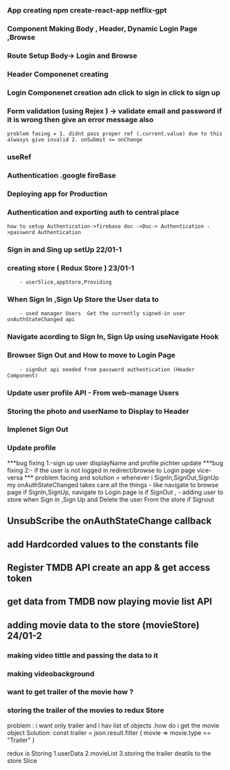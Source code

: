### App creating npm create-react-app netflix-gpt
### Component Making Body , Header,  Dynamic Login Page ,Browse 
### Route Setup Body->  Login and Browse
### Header Componenet creating 
### Login Componenet creation adn click to sign in click to sign up 
### Form validation  (using Rejex ) -> validate email and password  if it is wrong then give an error message also   
    problem fasing = 1. didnt pass proper ref (.current.value) due to this alwasys give invalid 2. onSubmit <= onChange  
### useRef 
### Authentication .google fireBase
### Deploying app for Production
### Authentication and exporting auth to central place 
    how to setup Authentication->firebase doc ->Doc-> Authentication ->password Authentication 
### Sign in and Sing up setUp 22/01-1
### creating store ( Redux Store ) 23/01-1
        - userSlice,appStore,Providing 
### When Sign In ,Sign Up Store the User data to 
        - used manager Users  Get the currently signed-in user onAuthStateChanged api 
### Navigate acording to Sign In, Sign Up using useNavigate Hook 
### Browser Sign Out and How to move to Login Page 
        - signOut api needed from password authentication (Header Component)
### Update user profile API - From web-manage Users
### Storing the photo and userName to Display to Header 
### Implenet Sign Out 
### Update profile 

***bug fixing 1:-sign up user displayName and profile pichter update
***bug fixing 2:- if the user is not logged in redirect/browse to Login page vice-versa
*** problem facing and solution = 
        whenever i SignIn,SignOut,SignUp my onAuthStateChanged takes care all the things 
        - like navigate to browse page if SignIn,SignUp,
               navigate to Login page is if SignOut ,
        - adding user to store when Sign in ,Sign Up and 
          Delete the user From the store if Signout    

## UnsubScribe the onAuthStateChange callback
## add Hardcorded values to the constants file
## Register TMDB API create an app & get access token 
## get data from TMDB now playing movie list API
## adding movie data to the store (movieStore) 24/01-2


### making video tittle and passing the data to it  
### making videobackground
### want to get trailer of the movie how ?
### storing the trailer of the movies to redux Store 

problem : i want only trailer and i hav list of objects .how do i get the movie object 
Solution: const trailer = json.result.filter ( movie => movie.type == "Trailer" )



redux is Storing 
1.userData 
2.movieList 
3.storing the trailer deatils to the store Slice 

